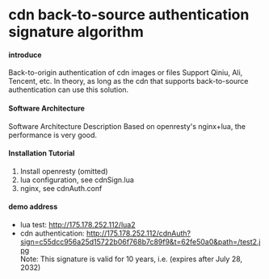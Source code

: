 # cdn back-to-source authentication signature algorithm

#### introduce
Back-to-origin authentication of cdn images or files
Support Qiniu, Ali, Tencent, etc. In theory, as long as the cdn that supports back-to-source authentication can use this solution.


#### Software Architecture
Software Architecture Description
Based on openresty's nginx+lua, the performance is very good.



#### Installation Tutorial

1. Install openresty (omitted)
2. lua configuration, see cdnSign.lua
3. nginx, see cdnAuth.conf

#### demo address

* lua test: http://175.178.252.112/lua2
* cdn authentication: http://175.178.252.112/cdnAuth?sign=c55dcc956a25d15722b06f768b7c89f9&t=62fe50a0&path=/test2.jpg  
  Note: This signature is valid for 10 years, i.e. (expires after July 28, 2032)